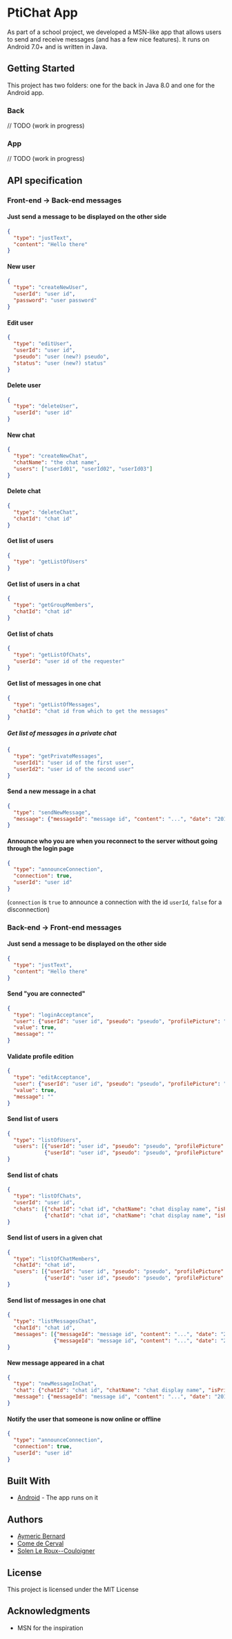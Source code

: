 # PtiChat App

As part of a school project, we developed a MSN-like app that allows users to send and receive messages (and has a few nice features). It runs on Android 7.0+ and is written in Java.

## Getting Started

This project has two folders: one for the back in Java 8.0 and one for the Android app.

### Back

// TODO (work in progress)

### App

// TODO (work in progress)

## API specification

### Front-end -> Back-end messages

#### Just send a message to be displayed on the other side

```json
{
  "type": "justText",
  "content": "Hello there"
}
```

#### New user

```json
{
  "type": "createNewUser",
  "userId": "user id",
  "password": "user password"
}
```

#### Edit user

```json
{
  "type": "editUser",
  "userId": "user id",
  "pseudo": "user (new?) pseudo",
  "status": "user (new?) status"
}
```

#### Delete user

```json
{
  "type": "deleteUser",
  "userId": "user id"
}
```

#### New chat

```json
{
  "type": "createNewChat",
  "chatName": "the chat name",
  "users": ["userId01", "userId02", "userId03"]
}
```

#### Delete chat

```json
{
  "type": "deleteChat",
  "chatId": "chat id"
}
```

#### Get list of users

```json
{
  "type": "getListOfUsers"
}
```

#### Get list of users in a chat

```json
{
  "type": "getGroupMembers",
  "chatId": "chat id"
}
```

#### Get list of chats

```json
{
  "type": "getListOfChats",
  "userId": "user id of the requester"
}
```

#### Get list of messages in one chat

```json
{
  "type": "getListOfMessages",
  "chatId": "chat id from which to get the messages"
}
```

##### Get list of messages in a private chat

```json
{
  "type": "getPrivateMessages",
  "userId1": "user id of the first user",
  "userId2": "user id of the second user"
}
```

#### Send a new message in a chat

```json
{
  "type": "sendNewMessage",
  "message": {"messageId": "message id", "content": "...", "date": "2018-10-16 14:45:09", "senderId": "senderId", "chatId": "chatId", "read": true}
}
```

#### Announce who you are when you reconnect to the server without going through the login page

```json
{
  "type": "announceConnection",
  "connection": true,
  "userId": "user id"
}
```
(`connection` is `true` to announce a connection with the id `userId`, `false` for a disconnection)


### Back-end -> Front-end messages

#### Just send a message to be displayed on the other side

```json
{
  "type": "justText",
  "content": "Hello there"
}
```

#### Send "you are connected"

```json
{
  "type": "loginAcceptance",
  "user": {"userId": "user id", "pseudo": "pseudo", "profilePicture": "...", "status": "...", "isConnected": true},
  "value": true,
  "message": ""
}
```

#### Validate profile edition

```json
{
  "type": "editAcceptance",
  "user": {"userId": "user id", "pseudo": "pseudo", "profilePicture": "...", "status": "...", "isConnected": true},
  "value": true,
  "message": ""
}
```

#### Send list of users

```json
{
  "type": "listOfUsers",
  "users": [{"userId": "user id", "pseudo": "pseudo", "profilePicture": "...", "status": "...", "isConnected": true},
            {"userId": "user id", "pseudo": "pseudo", "profilePicture": "...", "status": "...", "isConnected": false}]
}
```

#### Send list of chats

```json
{
  "type": "listOfChats",
  "userId": "user id",
  "chats": [{"chatId": "chat id", "chatName": "chat display name", "isPrivate": false},
            {"chatId": "chat id", "chatName": "chat display name", "isPrivate": false}]
}
```

#### Send list of users in a given chat

```json
{
  "type": "listOfChatMembers",
  "chatId": "chat id",
  "users": [{"userId": "user id", "pseudo": "pseudo", "profilePicture": "...", "status": "...", "isConnected": true},
            {"userId": "user id", "pseudo": "pseudo", "profilePicture": "...", "status": "...", "isConnected": false}]
}
```

#### Send list of messages in one chat

```json
{
  "type": "listMessagesChat",
  "chatId": "chat id",
  "messages": [{"messageId": "message id", "content": "...", "date": "2018-10-16 14:45:09", "senderId": "senderId", "chatId": "chatId", "read": true},
               {"messageId": "message id", "content": "...", "date": "2018-10-16 21:47:00", "senderId": "senderId", "chatId": "chatId", "read": false}]
}
```

#### New message appeared in a chat

```json
{
  "type": "newMessageInChat",
  "chat": {"chatId": "chat id", "chatName": "chat display name", "isPrivate": false},
  "message": {"messageId": "message id", "content": "...", "date": "2018-10-16 14:45:09", "senderId": "senderId", "chatId": "chatId", "read": true}
}
```

#### Notify the user that someone is now online or offline

```json
{
  "type": "announceConnection",
  "connection": true,
  "userId": "user id"
}
```


## Built With

* [Android](https://developer.android.com) - The app runs on it

## Authors

* [Aymeric Bernard](https://github.com/AymericBebert)
* [Come de Cerval](https://github.com/CarbonC)
* [Solen Le Roux--Couloigner](https://github.com/Tishwa)

## License

This project is licensed under the MIT License

## Acknowledgments

* MSN for the inspiration
